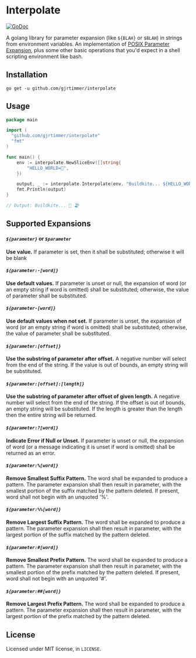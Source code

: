 Interpolate
===========

[![GoDoc](https://godoc.org/github.com/gjrtimmer/interpolate?status.svg)](https://godoc.org/github.com/gjrtimmer/interpolate)

A golang library for parameter expansion (like `${BLAH}` or `$BLAH`) in strings from environment variables. An implementation of [POSIX Parameter Expansion](http://pubs.opengroup.org/onlinepubs/9699919799/utilities/V3_chap02.html#tag_18_06_02), plus some other basic operations that you'd expect in a shell scripting environment like bash.

## Installation

```
go get -u github.com/gjrtimmer/interpolate
```

## Usage

```go
package main

import (
  "github.com/gjrtimmer/interpolate"
  "fmt"
)

func main() {
	env := interpolate.NewSliceEnv([]string{
		"HELLO_WORLD=🦀",
	})

	output, _ := interpolate.Interpolate(env, "Buildkite... ${HELLO_WORLD} ${ANOTHER_VAR:-🏖}")
	fmt.Println(output)
}

// Output: Buildkite... 🦀 🏖

```

## Supported Expansions

#### *`${parameter}`* or *`$parameter`*
**Use value.** If parameter is set, then it shall be substituted; otherwise it will be blank

#### *`${parameter:-[word]}`*
**Use default values.** If parameter is unset or null, the expansion of word (or an empty string if word is omitted) shall be substituted; otherwise, the value of parameter shall be substituted.

#### *`${parameter-[word]}`*
**Use default values when not set.** If parameter is unset, the expansion of word (or an empty string if word is omitted) shall be substituted; otherwise, the value of parameter shall be substituted.

#### *`${parameter:[offset]}`*
**Use the substring of parameter after offset.** A negative number will select from the end of the string. If the value is out of bounds, an empty string will be substituted.

#### *`${parameter:[offset]:[length]}`*
**Use the substring of parameter after offset of given length.** A negative number will select from the end of the string. If the offset is out of bounds, an empty string will be substituted. If the length is greater than the length then the entire string will be returned.

#### *`${parameter:?[word]}`*
**Indicate Error if Null or Unset.** If parameter is unset or null, the expansion of word (or a message indicating it is unset if word is omitted) shall be returned as an error.

#### *`${parameter:%[word]}`*
**Remove Smallest Suffix Pattern.** The word shall be expanded to produce a pattern. The parameter expansion shall then result in parameter, with the smallest portion of the suffix matched by the pattern deleted. If present, word shall not begin with an unquoted '%'.

#### *`${parameter:%%[word]}`*
**Remove Largest Suffix Pattern.** The word shall be expanded to produce a pattern. The parameter expansion shall then result in parameter, with the largest portion of the suffix matched by the pattern deleted.

#### *`${parameter:#[word]}`*
**Remove Smallest Prefix Pattern.** The word shall be expanded to produce a pattern. The parameter expansion shall then result in parameter, with the smallest portion of the prefix matched by the pattern deleted. If present, word shall not begin with an unquoted '#'.

#### *`${parameter:##[word]}`*
**Remove Largest Prefix Pattern.** The word shall be expanded to produce a pattern. The parameter expansion shall then result in parameter, with the largest portion of the prefix matched by the pattern deleted.

## License

Licensed under MIT license, in `LICENSE`.
